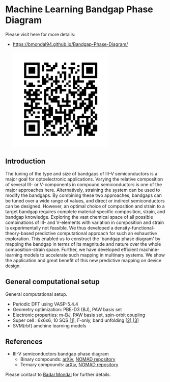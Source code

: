 # Machine Learning Bandgap Phase Diagram

Please visit here for more details:

* https://bmondal94.github.io/Bandgap-Phase-Diagram/

   <img src="./ImageFolder/BandgapPhaseDiagram.png" style="width:300px;height:300px;">
   
## Introduction
The tuning of the type and size of bandgaps of III-V semiconductors is a major goal for optoelectronic applications. 
Varying the relative composition of several III- or V-components in compound semiconductors is one of the major approaches here. 
Alternatively, straining the system can be used to modify the bandgaps. By combining these two approaches, 
bandgaps can be tuned over a wide range of values, and direct or indirect semiconductors can be designed. However, an optimal choice of composition and 
strain to a target bandgap requires complete material-specific composition, strain, and bandgap knowledge. Exploring the vast chemical space of all 
possible combinations of III- and V-elements with variation in composition and strain is experimentally not feasible. We thus developed a 
density-functional-theory-based predictive computational approach for such an exhaustive exploration. This enabled us to construct the 
'bandgap phase diagram' by mapping the bandgap in terms of its magnitude and nature over the whole composition-strain space. 
Further, we have developed efficient machine-learning models to accelerate such mapping in multinary systems. We show the application and great 
benefit of this new predictive mapping on device design. 

## General computational setup
General computational setup.

* Periodic DFT using VASP-5.4.4
* Geometry optimization: PBE-D3 (BJ), PAW basis set 
* Electronic properties: m-BJ, PAW basis set, spin-orbit coupling 
* Super cell : 6x6x6, 10 SQS [[1]](https://www.brown.edu/Departments/Engineering/Labs/avdw/atat/manual/node74.html), 
Γ-only, band unfolding [[2]](https://github.com/rubel75/fold2Bloch-VASP),[[3]](https://github.com/band-unfolding/bandup)
* SVM(rbf) amchine learning models

## References
* III-V semiconductors bandgap phase diagram
    *  Binary compounds: [arXiv](http://arxiv.org/abs/2208.10596), [NOMAD repository](https://doi.org/10.17172/NOMAD/2022.08.20-2)
    *  Ternary compounds: [arXiv](http://arxiv.org/abs/2302.14547), [NOMAD repository](https://doi.org/10.17172/NOMAD/2023.02.27-1)

Please contact to [Badal Mondal](mailto:badalmondal.chembgc@gmail.com) for further details.
